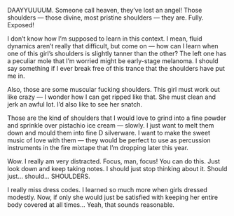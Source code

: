 DAAYYUUUUM. Someone call heaven, they’ve lost an angel! Those shoulders — those divine, most pristine shoulders — they are. Fully. Exposed!

I don’t know how I’m supposed to learn in this context. I mean, fluid dynamics aren’t really that difficult, but come on — how can I learn when one of this girl’s shoulders is slightly tanner than the other? The left one has a peculiar mole that I’m worried might be early-stage melanoma. I should say something if I ever break free of this trance that the shoulders have put me in.

Also, those are some muscular fucking shoulders. This girl must work out like crazy — I wonder how I can get ripped like that. She must clean and jerk an awful lot. I’d also like to see her snatch.

Those are the kind of shoulders that I would love to grind into a fine powder and sprinkle over pistachio ice cream — slowly. I just want to melt them down and mould them into fine D silverware. I want to make the sweet music of love with them — they would be perfect to use as percussion instruments in the fire mixtape that I’m dropping later this year.

Wow. I really am very distracted. Focus, man, focus! You can do this. Just look down and keep taking notes. I should just stop thinking about it. Should just... should... SHOULDERS.

I really miss dress codes. I learned so much more when girls dressed modestly. Now, if only she would just be satisfied with keeping her entire body covered at all times... Yeah, that sounds reasonable.
